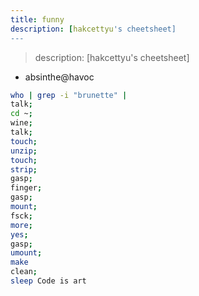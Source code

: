 ```yaml
---
title: funny
description: [hakcettyu's cheetsheet]
---
```


> description: [hakcettyu's cheetsheet]

- absinthe@havoc

``` sh
who | grep -i "brunette" |
talk;
cd ~;
wine;
talk;
touch;
unzip;
touch;
strip;
gasp;
finger;
gasp;
mount;
fsck;
more;
yes;
gasp;
umount;
make
clean;
sleep Code is art
```

